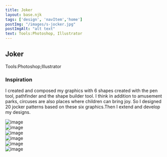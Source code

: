 ```yaml
---
title: Joker
layout: base.njk
tags: ['design', 'navItem','home']
postImg: "/images/s-jocker.jpg"
postImgAlt: "alt text"
text: Tools:Photoshop, Illustrator 
---
```

  <main>
  <div class="detailpage">
 <div class="description"> 
     <h2 class="dptitle">Joker</h2> 
<p class="dpword">Tools:Photoshop;Illustrator</p>
  <h3 class="projectdetail">Inspiration</h3>
   <p class="dpword">I created and composed my graphics with 6 shapes created with the pen tool, pathfinder and the shape builder tool. I think in addition to amusement parks, circuses are also places where children can bring joy. So I designed 20 jocker patterns based on these six graphics.Then I extend and develop my designs.
 </p>
 </div>  
 <div class="dpimages-width"> 
   <img src="/images/jocker/6shape.png"  class="dp" alt="image">
    </div>
   <div class="dpimages-width"> 
   <img src="/images/jocker/jocker_Page_1.png"  class="dp" alt="image">
    </div>
<!--     <div class="dpimages-width"> 
   <img src="/images/jocker/jocker_Page_2.png"  class="dp" alt="image">
    </div>
    <div class="dpimages-width"> 
   <img src="/images/jocker/jocker_Page_3.png"  class="dp" alt="image">
    </div>--->
    <div class="dpimages-width"> 
   <img src="/images/jocker/jocker_Page_4.png"  class="dp" alt="image">
    </div>
    <div class="dpimages-width"> 
   <img src="/images/jocker/small-1.jpg"  class="dp" alt="image">
    </div>
    <div class="dpimages-width"> 
   <img src="/images/jocker/jocker3_Page_1.jpg"  class="dp" alt="image">
    </div>
    <div class="dpimages-width"> 
   <img src="/images/jocker/jocker3_Page_2.jpg"  class="dp" alt="image">
    </div>
  </main>